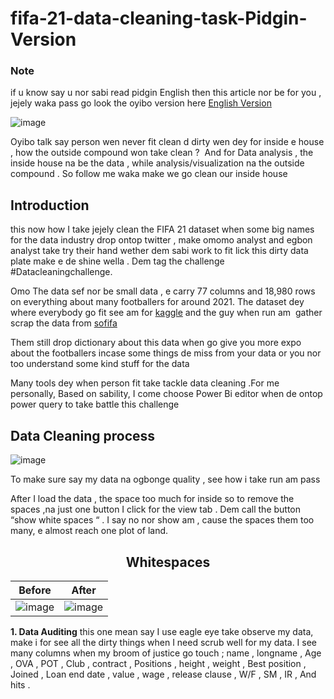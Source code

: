 # fifa-21-data-cleaning-task-Pidgin-Version
### Note  

if u know say u nor sabi read pidgin English then this article nor be for you , jejely waka pass go look the oyibo version here [English Version](https://github.com/Atohor/fifa-21-data-cleaning-task)

![image](https://user-images.githubusercontent.com/99989624/225207183-90da42a8-4882-4a3b-ae06-9508c305f4ad.png)


Oyibo talk say person wen never fit clean d dirty wen dey for inside e house , how the outside compound won take clean ?  And for Data analysis , the inside house na be the data , while analysis/visualization na the outside compound . So follow me waka make we go clean our inside house 


<div>
    <h2>Introduction</h2>
</div>

this now how I take jejely clean the FIFA 21 dataset when some big names for the data industry drop ontop twitter , make omomo analyst and egbon analyst take try their hand wether dem sabi work to fit lick this dirty data plate make e de shine wella . Dem tag the challenge #Datacleaningchallenge.

Omo The data sef nor be small data , e carry 77 columns and 18,980 rows on everything about many footballers for around 2021. The dataset dey where everybody go fit see am for [kaggle](https://www.kaggle.com/datasets/yagunnersya/fifa-21-messy-raw-dataset-for-cleaning-exploring) and the guy when run am  gather scrap the data from [sofifa](www.sofifa.com)

Them still drop dictionary about this data when go give you more expo about the footballers incase some things de miss from your data or you nor too understand some kind stuff for the data 

Many tools dey when person fit take tackle data cleaning .For me personally, Based on sability, I come choose Power Bi editor when de ontop power query to take battle this challenge

## Data Cleaning process
![image](https://user-images.githubusercontent.com/99989624/225212198-d3deb93a-14d6-4a70-936f-76c674bf8645.png)

To make sure say my data na ogbonge quality , see how i take run am pass 


After I load the data , the space too much for inside so to remove the spaces ,na just one button I click for the view tab . Dem call the button “show white spaces “ . I say no nor show am , cause the spaces them too many, e almost reach one plot of land.


<div align="center">
    <h2>Whitespaces</h2>
</div>

| Before | After |
|--------|-------|
![image](https://user-images.githubusercontent.com/99989624/224610838-f6b78c4b-b204-42d9-b158-f7aeacb6cda8.png)| ![image](https://user-images.githubusercontent.com/99989624/224610689-763b528d-9eed-431a-8b7d-2d5a54abaa32.png)


**1. Data Auditing**
this one mean say I use eagle eye take observe my data, make i for see all the dirty things when I need scrub well for my data. I see many columns when my broom of justice go touch ; name , longname , Age , OVA , POT , Club , contract , Positions , height , weight , Best position , Joined , Loan end date , value , wage , release clause , W/F , SM , IR , And hits .
